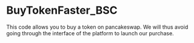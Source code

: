 # BuyTokenFaster_BSC
This code allows you to buy a token on pancakeswap. We will thus avoid going through the interface of the platform to launch our purchase. 
